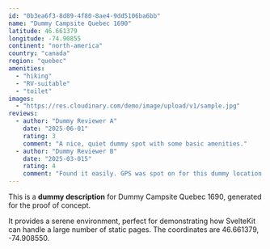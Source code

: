 ```yaml
---
id: "0b3ea6f3-8d89-4f80-8ae4-9dd5106ba6bb"
name: "Dummy Campsite Quebec 1690"
latitude: 46.661379
longitude: -74.90855
continent: "north-america"
country: "canada"
region: "quebec"
amenities:
  - "hiking"
  - "RV-suitable"
  - "toilet"
images:
  - "https://res.cloudinary.com/demo/image/upload/v1/sample.jpg"
reviews:
  - author: "Dummy Reviewer A"
    date: "2025-06-01"
    rating: 3
    comment: "A nice, quiet dummy spot with some basic amenities."
  - author: "Dummy Reviewer B"
    date: "2025-03-015"
    rating: 4
    comment: "Found it easily. GPS was spot on for this dummy location."
---
```


This is a **dummy description** for Dummy Campsite Quebec 1690, generated for the proof of concept.

It provides a serene environment, perfect for demonstrating how SvelteKit can handle a large number of static pages. The coordinates are 46.661379, -74.908550.
